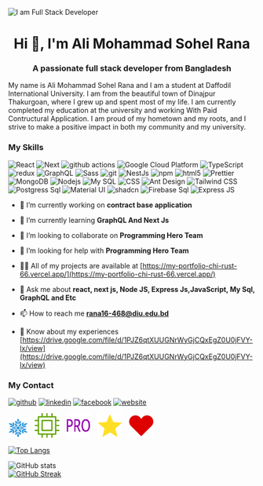 ![I am Full Stack Developer](https://i.ibb.co/f8DHcWw/github-header-image.png)

<h1 align="center">Hi 👋, I'm Ali Mohammad Sohel Rana</h1>
<h3 align="center">A passionate full stack developer from Bangladesh</h3>



My name is Ali Mohammad Sohel Rana and I am a student at Daffodil International University. I am from the beautiful town of Dinajpur Thakurgoan, where I grew up and spent most of my life. I am currently completed my education at the university and working With Paid Contructural Application. I am proud of my hometown and my roots, and I strive to make a positive impact in both my community and my university.

### My Skills
<p>
  <img alt="React" src="https://img.shields.io/badge/-React-45b8d8?style=flat-square&logo=react&logoColor=white" />
  <img alt="Next" src="https://img.shields.io/badge/-Next-45b8d8?style=flat-square&logo=react&logoColor=white" /> 
  <img alt="github actions" src="https://img.shields.io/badge/-Github_Actions-2088FF?style=flat-square&logo=github-actions&logoColor=white" />
  <img alt="Google Cloud Platform" src="https://img.shields.io/badge/-Google_Cloud_Platform-1a73e8?style=flat-square&logo=google-cloud&logoColor=white" />
  <img alt="TypeScript" src="https://img.shields.io/badge/-TypeScript-007ACC?style=flat-square&logo=typescript&logoColor=white" />
  <img alt="redux" src="https://img.shields.io/badge/-Redux-764ABC?style=flat-square&logo=redux&logoColor=white" />
  <img alt="GraphQL" src="https://img.shields.io/badge/-GraphQL-E10098?style=flat-square&logo=graphql&logoColor=white" />
  <img alt="Sass" src="https://img.shields.io/badge/-Sass-CC6699?style=flat-square&logo=sass&logoColor=white" />
  <img alt="git" src="https://img.shields.io/badge/-Git-F05032?style=flat-square&logo=git&logoColor=white" />
  <img alt="NestJs" src="https://img.shields.io/badge/-NestJs-ea2845?style=flat-square&logo=nestjs&logoColor=white" />
  <img alt="npm" src="https://img.shields.io/badge/-NPM-CB3837?style=flat-square&logo=npm&logoColor=white" />
  <img alt="html5" src="https://img.shields.io/badge/-HTML5-E34F26?style=flat-square&logo=html5&logoColor=white" />
  <img alt="Prettier" src="https://img.shields.io/badge/-Prettier-F7B93E?style=flat-square&logo=prettier&logoColor=white" />
  <img alt="MongoDB" src="https://img.shields.io/badge/-MongoDB-13aa52?style=flat-square&logo=mongodb&logoColor=white" />
  <img alt="Nodejs" src="https://img.shields.io/badge/-Nodejs-43853d?style=flat-square&logo=Node.js&logoColor=white" />
   <img alt="My SQL" src="https://img.shields.io/badge/MYSQL-%23EB4714?logo=mysql" />
   <img alt="CSS" src="https://img.shields.io/badge/CSS-red?logo=css" />
   <img alt="Ant Design" src="https://img.shields.io/badge/Ant-Design-blue?logo=css" />
   <img alt="Tailwind CSS" src="https://img.shields.io/badge/Tailwind-CSS-blue?logo=css" />
    <img alt="Postgress Sql" src="https://img.shields.io/badge/Postgress-Sql-yellow?logo=css" />
   <img alt="Material UI" src="https://img.shields.io/badge/material-ui-pink?logo=css" />
   <img alt="shadcn" src="https://img.shields.io/badge/shadcn-yellow?logo=css" />
   <img alt="Firebase Sql" src="https://img.shields.io/badge/Firebase-yellow?logo=css" />
   <img alt="Express JS" src="https://img.shields.io/badge/Express-JS-yellow?logo=css" />
</p>



- 🔭 I’m currently working on **contract base application**

- 🌱 I’m currently learning **GraphQL And Next Js**

- 👯 I’m looking to collaborate on **Programming Hero Team**

- 🤝 I’m looking for help with **Programming Hero Team**

- 👨‍💻 All of my projects are available at [https://my-portfolio-chi-rust-66.vercel.app/](https://my-portfolio-chi-rust-66.vercel.app/)

- 💬 Ask me about **react, next js, Node JS, Express Js,JavaScript, My Sql, GraphQL and Etc**

- 📫 How to reach me **rana16-468@diu.edu.bd**

- 📄 Know about my experiences [https://drive.google.com/file/d/1PJZ6qtXUUGNrWyGjCQxEgZ0U0jFVY-lx/view](https://drive.google.com/file/d/1PJZ6qtXUUGNrWyGjCQxEgZ0U0jFVY-lx/view)

### My Contact
[<img src='https://upload.wikimedia.org/wikipedia/commons/thumb/a/ae/Github-desktop-logo-symbol.svg/2048px-Github-desktop-logo-symbol.svg.png' alt='github' height='40'>](https://github.com/Rana16468)  [<img src='https://thumbs.dreamstime.com/b/linkedin-logo-icon-social-media-symbol-business-contacts-vector-networking-service-sign-124250225.jpg' alt='linkedin' height='40'>](https://www.linkedin.com/in/https://www.linkedin.com/in/a-m-sohel-rana-377050216/)  [<img src='https://img.freepik.com/free-psd/3d-icon-social-media-app_23-2150049579.jpg?size=338&ext=jpg&ga=GA1.1.1413502914.1719878400&semt=ais_user' alt='facebook' height='40'>](https://www.facebook.com/https://www.facebook.com/amsohel.rana.90)  [<img src='https://encrypted-tbn0.gstatic.com/images?q=tbn:ANd9GcSVtk5svfiO5bYabWIUQa_9k3cMe2EX6jbPfg&s' alt='website' height='40'>](https://my-portfolio-chi-rust-66.vercel.app/)  

<a href='https://archiveprogram.github.com/'><img src='https://raw.githubusercontent.com/acervenky/animated-github-badges/master/assets/acbadge.gif' width='40' height='40'></a> <a href='https://docs.github.com/en/developers'><img src='https://raw.githubusercontent.com/acervenky/animated-github-badges/master/assets/devbadge.gif' width='50' height='50'></a> <a href='https://github.com/pricing'><img src='https://raw.githubusercontent.com/acervenky/animated-github-badges/master/assets/pro.gif' width='50' height='50'></a> <a href='https://stars.github.com/'><img src='https://raw.githubusercontent.com/acervenky/animated-github-badges/master/assets/starbadge.gif' width='50' height='50'></a> <a href='https://docs.github.com/en/github/supporting-the-open-source-community-with-github-sponsors'><img src='https://raw.githubusercontent.com/acervenky/animated-github-badges/master/assets/sponsorbadge.gif' width='50' height='50'></a> 


  [![Top Langs](https://github-readme-stats.vercel.app/api/top-langs/?username=Rana16468)](https://github.com/anuraghazra/github-readme-stats)

![GitHub stats](https://github-readme-stats.vercel.app/api?username=Rana16468&show_icons=true&count_private=true)  
<a href="https://git.io/streak-stats"><img src="https://github-readme-streak-stats.herokuapp.com?user=Rana16468&theme=radical" alt="GitHub Streak" /></a>








